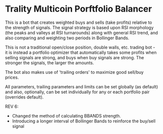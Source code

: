 # Trality Multicoin Porftfolio Balancer

This is a bot that creates weighted buys and sells (take profits) relative to the strength of signals.
The signal strategy is based upon RSI morphology (the peaks and valleys at RSI turnarounds) along with
general RSI trend, and also comparing and weighting two periods in Bollinger Bands.

This is not a traditional open/close position, double walls, etc. trading bot - it is instead a 
portfolio optimizer that automatically takes some profits when selling signals are strong, and buys
when buy signals are strong. The stronger the signals, the larger the amounts.

The bot also makes use of 'trailing orders' to maximize good sell/buy prices.

All parameters, trailing parameters and limits can be set globally (as default) and also, optionally, 
can be set individually for any or each portfolio pair (overrides default).

REV 6:
- Changed the method of calculating BBANDS strength.
- Introducing a longer interval of Bollinger Bands to reinforce the buy/sell signal

